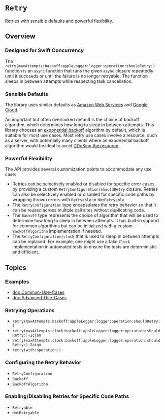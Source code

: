# ``Retry``

Retries with sensible defaults and powerful flexibility.

## Overview

### Designed for Swift Concurrency

The ``retry(maxAttempts:backoff:appleLogger:logger:operation:shouldRetry:)`` function is an `async` function that runs the given `async` closure repeatedly until it succeeds or until the failure is no longer retryable. The function sleeps in between attempts while respecting task cancellation.

### Sensible Defaults

The library uses similar defaults as [Amazon Web Services](https://docs.aws.amazon.com/sdkref/latest/guide/feature-retry-behavior.html) and [Google Cloud](https://github.com/googleapis/gax-go/blob/465d35f180e8dc8b01979d09c780a10c41f15136/v2/call_option.go#L181-L205).

An important but often overlooked default is the choice of backoff algorithm, which determines how long to sleep in between attempts. This library chooses an [exponential backoff](https://en.wikipedia.org/wiki/Exponential_backoff) algorithm by default, which is suitable for most use cases. Most retry use cases involve a resource, such as a server, with potentially many clients where an exponential backoff algorithm would be ideal to avoid [DDoSing the resource](https://cloud.google.com/blog/products/gcp/how-to-avoid-a-self-inflicted-ddos-attack-cre-life-lessons).

### Powerful Flexibility

The API provides several customization points to accommodate any use case:
- Retries can be selectively enabled or disabled for specific error cases by providing a custom ``RetryConfiguration/shouldRetry`` closure. Retries can also be selectively enabled or disabled for specific code paths by wrapping thrown errors with ``Retryable`` or ``NotRetryable``. 
- The ``RetryConfiguration`` type encapsulates the retry behavior so that it can be reused across multiple call sites without duplicating code.
- The ``Backoff`` type represents the choice of algorithm that will be used to determine how long to sleep in between attempts. It has built-in support for common algorithms but can be initialized with a custom ``BackoffAlgorithm`` implementation if needed.
- The ``RetryConfiguration/clock`` that is used to sleep in between attempts can be replaced. For example, one might use a fake `Clock` implementation in automated tests to ensure the tests are deterministic and efficient.

## Topics

### Examples

- <doc:Common-Use-Cases>
- <doc:Advanced-Use-Cases>

### Retrying Operations

- ``retry(maxAttempts:backoff:appleLogger:logger:operation:shouldRetry:)``
- ``retry(maxAttempts:clock:backoff:appleLogger:logger:operation:shouldRetry:)-2cjan``
- ``retry(maxAttempts:clock:backoff:appleLogger:logger:operation:shouldRetry:)-2aiqm``
- ``retry(with:operation:)``

### Configuring the Retry Behavior

- ``RetryConfiguration``
- ``Backoff``
- ``BackoffAlgorithm``

### Enabling/Disabling Retries for Specific Code Paths

- ``Retryable``
- ``NotRetryable``
